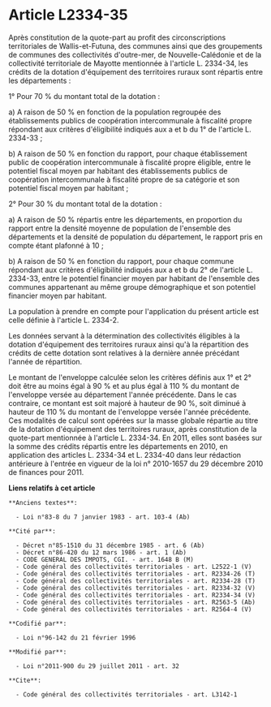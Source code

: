 # Article L2334-35

Après constitution de la quote-part au profit des circonscriptions  territoriales de Wallis-et-Futuna, des communes ainsi que
des  groupements de communes des collectivités d'outre-mer, de  Nouvelle-Calédonie et de la collectivité territoriale de
Mayotte  mentionnée à l'article L. 2334-34, les crédits de la dotation  d'équipement des territoires ruraux sont répartis
entre les départements  : 

1° Pour 70 % du montant total de la dotation : 

a) A raison de 50 % en fonction de la population regroupée des  établissements publics de coopération intercommunale à
fiscalité propre répondant aux critères d'éligibilité indiqués aux a et b du 1° de l'article L. 2334-33   ; 

b) A raison de 50 % en fonction du  rapport, pour chaque établissement public de coopération intercommunale à  fiscalité
propre éligible, entre le potentiel fiscal moyen par habitant  des établissements publics de coopération intercommunale à
fiscalité  propre de sa catégorie et son potentiel fiscal moyen par habitant ; 

2° Pour 30 % du montant total de la dotation : 

a) A raison de 50 % répartis entre les départements, en proportion du  rapport entre la densité moyenne de population de
l'ensemble des  départements et la densité de population du département, le rapport pris  en compte étant plafonné à 10 ; 

b) A raison de  50 % en fonction du rapport, pour chaque commune  répondant aux critères d'éligibilité indiqués aux a et b du
2° de l'article L. 2334-33, entre le  potentiel financier moyen par habitant de l'ensemble des communes  appartenant au même
groupe démographique et son potentiel financier  moyen par habitant. 

La population à prendre en compte pour l'application du présent article est celle définie à l'article L. 2334-2. 

Les données servant à la détermination des collectivités éligibles à la  dotation d'équipement des territoires ruraux ainsi
qu'à la répartition  des crédits de cette dotation sont relatives à la dernière année  précédant l'année de répartition. 

Le montant de  l'enveloppe calculée selon les critères définis aux 1° et 2° doit être  au moins égal à 90 % et au plus égal à
110 % du montant de l'enveloppe  versée au département l'année précédente. Dans le cas contraire, ce  montant est soit majoré
à hauteur de 90 %, soit diminué à hauteur de 110  % du montant de l'enveloppe versée l'année précédente. Ces modalités de
calcul sont opérées sur la masse globale répartie au titre de la  dotation d'équipement des territoires ruraux, après
constitution de la  quote-part mentionnée à l'article L. 2334-34. En 2011, elles sont basées  sur la somme des crédits
répartis entre les départements en 2010, en  application des articles L. 2334-34 et L. 2334-40 dans leur rédaction
antérieure à l'entrée en vigueur de la loi n° 2010-1657 du 29 décembre 2010 de finances pour 2011.

**Liens relatifs à cet article**

	**Anciens textes**:

	  - Loi n°83-8 du 7 janvier 1983 - art. 103-4 (Ab)

	**Cité par**:

	  - Décret n°85-1510 du 31 décembre 1985 - art. 6 (Ab)
	  - Décret n°86-420 du 12 mars 1986 - art. 1 (Ab)
	  - CODE GENERAL DES IMPOTS, CGI. - art. 1648 B (M)
	  - Code général des collectivités territoriales - art. L2522-1 (V)
	  - Code général des collectivités territoriales - art. R2334-26 (T)
	  - Code général des collectivités territoriales - art. R2334-28 (T)
	  - Code général des collectivités territoriales - art. R2334-32 (V)
	  - Code général des collectivités territoriales - art. R2334-34 (V)
	  - Code général des collectivités territoriales - art. R2563-5 (Ab)
	  - Code général des collectivités territoriales - art. R2564-4 (V)

	**Codifié par**:

	  - Loi n°96-142 du 21 février 1996

	**Modifié par**:

	  - Loi n°2011-900 du 29 juillet 2011 - art. 32

	**Cite**:

	  - Code général des collectivités territoriales - art. L3142-1
